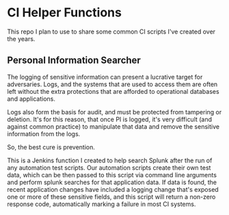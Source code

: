 # CI Helper Functions

This repo I plan to use to share some common CI scripts I've created over the years.

## Personal Information Searcher

The logging of sensitive information can present a lucrative target for adversaries. Logs, and the systems that are used to access them are often left without the extra protections that are afforded to operational databases and applications.

Logs also form the basis for audit, and must be protected from tampering or deletion. It's for this reason, that once PI is logged, it's very difficult (and against common practice) to manipulate that data and remove the sensitive information from the logs.

So, the best cure is prevention.

This is a Jenkins function I created to help search Splunk after the run of any automation test scripts. Our automation scripts create their own test data, which can be then passed to this script via command line arguments and perform splunk searches for that application data. If data is found, the recent application changes have included a logging change that's exposed one or more of these sensitive fields, and this script will return a non-zero response code, automatically marking a failure in most CI systems.
